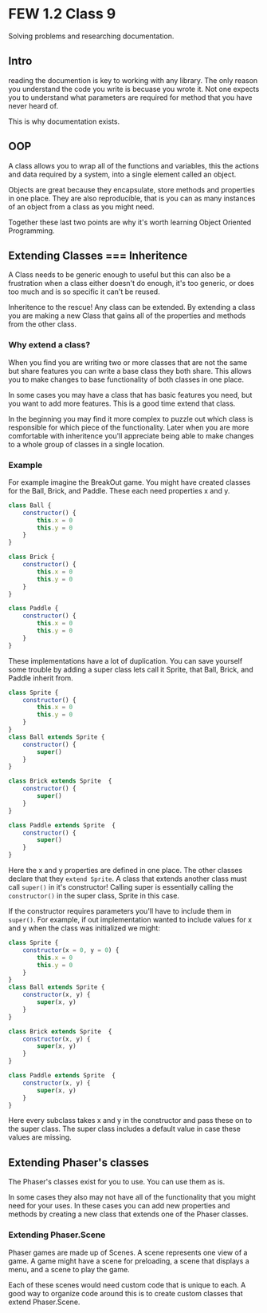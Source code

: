 # FEW 1.2 Class 9

Solving problems and researching documentation. 

## Intro

reading the documention is key to working with any library. The only 
reason you understand the code you write is becuase you wrote it. 
Not one expects you to understand what parameters are required for 
method that you have never heard of.

This is why documentation exists. 

## OOP

A class allows you to wrap all of the functions and variables, this 
the actions and data required by a system, into a single element 
called an object. 

Objects are great because they encapsulate, store methods and 
properties in one place. They are also reproducible, that is you can 
as many instances of an object from a class as you might need. 

Together these last two points are why it's worth learning Object 
Oriented Programming. 

## Extending Classes === Inheritence

A Class needs to be generic enough to useful but this can also be a
frustration when a class either doesn't do enough, it's too generic, or 
does too much and is so specific it can't be reused. 

Inheritence to the rescue! Any class can be extended. By extending a 
class you are making a new Class that gains all of the properties 
and methods from the other class. 

### Why extend a class? 

When you find you are writing two or more classes that are not the same
but share features you can write a base class they both share. This 
allows you to make changes to base functionality of both classes in
one place. 

In some cases you may have a class that has basic features you need, 
but you want to add more features. This is a good time extend that 
class. 

In the beginning you may find it more complex to puzzle out which class
is responsible for which piece of the functionality. Later when you 
are more comfortable with inheritence you'll appreciate being able to 
make changes to a whole group of classes in a single location. 

### Example

For example imagine the BreakOut game. You might have created classes
for the Ball, Brick, and Paddle. These each need properties x and y. 

```JavaScript
class Ball {
	constructor() {
		this.x = 0
		this.y = 0
	}
}

class Brick {
	constructor() {
		this.x = 0
		this.y = 0
	}
}

class Paddle {
	constructor() {
		this.x = 0
		this.y = 0
	}
}
```

These implementations have a lot of duplication. You can save yourself
some trouble by adding a super class lets call it Sprite, that Ball, 
Brick, and Paddle inherit from. 

```JavaScript
class Sprite {
	constructor() {
		this.x = 0
		this.y = 0
	}
}
class Ball extends Sprite {
	constructor() {
		super()
	}
}

class Brick extends Sprite  {
	constructor() {
		super()
	}
}

class Paddle extends Sprite  {
	constructor() {
		super()
	}
}
```

Here the x and y properties are defined in one place. The other classes
declare that they `extend Sprite`. A class that extends another class 
must call `super()` in it's constructor! Calling super is essentially
calling the `constructor()` in the super class, Sprite in this case. 

If the constructor requires parameters you'll have to include them in 
`super()`. For example, if out implementation wanted to include values 
for x and y when the class was initialized we might: 

```JavaScript
class Sprite {
	constructor(x = 0, y = 0) {
		this.x = 0
		this.y = 0
	}
}
class Ball extends Sprite {
	constructor(x, y) {
		super(x, y)
	}
}

class Brick extends Sprite  {
	constructor(x, y) {
		super(x, y)
	}
}

class Paddle extends Sprite  {
	constructor(x, y) {
		super(x, y)
	}
}
```

Here every subclass takes x and y in the constructor and pass these on
to the super class. The super class includes a default value in case 
these values are missing. 

## Extending Phaser's classes

The Phaser's classes exist for you to use. You can use them as is. 

In some cases they also may not have all of the functionality that you might need for your uses. In these cases you can add new properties and methods by creating a new class that extends one of the Phaser classes. 

### Extending Phaser.Scene

Phaser games are made up of Scenes. A scene represents one view of a game. A game might have a scene for preloading, 
a scene that displays a menu, and a scene to play the game. 

Each of these scenes would need custom code that is unique to each. A good way to organize code around this is to create custom classes that extend Phaser.Scene. 

